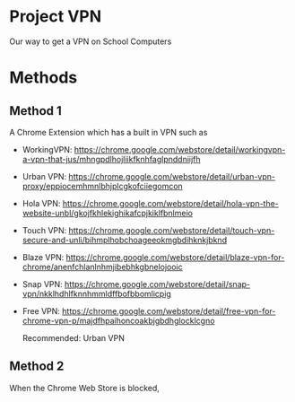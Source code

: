 # Project VPN
Our way to get a VPN on School Computers
# Methods
## Method 1
A Chrome Extension which has a built in VPN such as 
- WorkingVPN: https://chrome.google.com/webstore/detail/workingvpn-a-vpn-that-jus/mhngpdlhojliikfknhfaglpnddniijfh
- Urban VPN: https://chrome.google.com/webstore/detail/urban-vpn-proxy/eppiocemhmnlbhjplcgkofciiegomcon
- Hola VPN: https://chrome.google.com/webstore/detail/hola-vpn-the-website-unbl/gkojfkhlekighikafcpjkiklfbnlmeio
- Touch VPN: https://chrome.google.com/webstore/detail/touch-vpn-secure-and-unli/bihmplhobchoageeokmgbdihknkjbknd
- Blaze VPN: https://chrome.google.com/webstore/detail/blaze-vpn-for-chrome/anenfchlanlnhmjibebhkgbnelojooic
- Snap VPN: https://chrome.google.com/webstore/detail/snap-vpn/nkklhdhlfknnhmmldffbofbbomlicpig
- Free VPN: https://chrome.google.com/webstore/detail/free-vpn-for-chrome-vpn-p/majdfhpaihoncoakbjgbdhglocklcgno

  Recommended: Urban VPN
## Method 2
When the Chrome Web Store is blocked,

